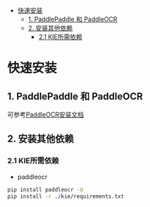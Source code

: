 - [快速安装](#快速安装)
  - [1. PaddlePaddle 和 PaddleOCR](#1-paddlepaddle-和-paddleocr)
  - [2. 安装其他依赖](#2-安装其他依赖)
    - [2.1 KIE所需依赖](#21-kie所需依赖)

# 快速安装

## 1. PaddlePaddle 和 PaddleOCR

可参考[PaddleOCR安装文档](../../doc/doc_ch/installation.md)

## 2. 安装其他依赖

### 2.1  KIE所需依赖

* paddleocr

```bash
pip install paddleocr -U
pip install -r ./kie/requirements.txt
```
